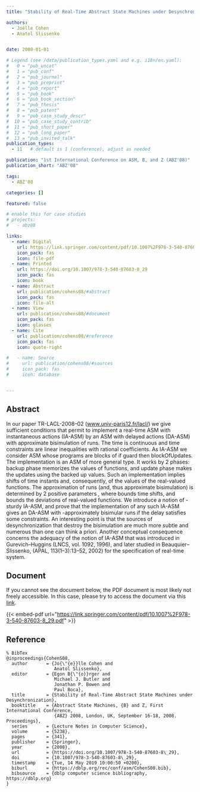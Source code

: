 ```yaml
---
title: "Stability of Real-Time Abstract State Machines under Desynchronization"

authors:
  - Joëlle Cohen
  - Anatol Slissenko


date: 2008-01-01

# Legend (see /data/publication_types.yaml and e.g. i18n/en.yaml): 
#   0 = "pub_uncat"
#   1 = "pub_conf"
#   2 = "pub_journal"
#   3 = "pub_preprint"
#   4 = "pub_report"
#   5 = "pub_book"
#   6 = "pub_book_section"
#   7 = "pub_thesis"
#   8 = "pub_patent"
#   9 = "pub_case_study_descr"
#  10 = "pub_case_study_contrib"
#  11 = "pub_short_paper"
#  12 = "pub_long_paper"
#  13 = "pub_invited_talk"
publication_types:
  - 11   # default is 1 (conference), adjust as needed

publication: "1st International Conference on ASM, B, and Z (ABZ'08)"
publication_short: "ABZ'08"

tags:
  - ABZ'08

categories: []

featured: false

# enable this for case studies
# projects:
#   - abz08

links:
  - name: Digital
    url: https://link.springer.com/content/pdf/10.1007%2F978-3-540-87603-8_29.pdf
    icon_pack: fas
    icon: file-pdf
  - name: Printed
    url: https://doi.org/10.1007/978-3-540-87603-8_29
    icon_pack: fas
    icon: book
  - name: Abstract
    url: publication/cohens08/#abstract
    icon_pack: fas
    icon: file-alt
  - name: View
    url: publication/cohens08/#document
    icon_pack: fas
    icon: glasses
  - name: Cite
    url: publication/cohens08/#reference
    icon_pack: fas
    icon: quote-right

#   - name: Source
#     url: publication/cohens08/#sources
#     icon_pack: fas
#     icon: database


---
```


## Abstract

In our paper TR-LACL-2008–02 (www.univ-paris12.fr/lacl/) we give sufficient conditions that permit to implement a real-time ASM with instantaneous actions (IA-ASM) by an ASM with delayed actions (DA-ASM) with approximate bisimulation of runs. The time is continuous and time constraints are linear inequalities with rational coefficients. As IA-ASM we consider ASM whose programs are blocks of if guard then blockOfUpdates. The implementation is an ASM of more general type. It works by 2 phases: backup phase memorizes the values of functions, and update phase makes the updates using the backed up values. Such an implementation implies shifts of time instants and, consequently, of the values of the real-valued functions. The approximation of runs (and, thus approximate bisimulation) is determined by 2 positive parameters , where bounds time shifts, and bounds the deviations of real-valued functions. We introduce a notion of -sturdy IA-ASM, and prove that the implementation of any such IA-ASM gives an DA-ASM with -approximately bisimular runs if the delay satisfies some constraints. An interesting point is that the sources of desynchronization that destroy the bisimulation are much more subtle and numerous than one can think a priori. Another conceptual consequence concerns the adequacy of the notion of IA-ASM that was introduced in Gurevich–Huggins (LNCS, vol. 1092, 1996), and later studied in Beauquier–Slissenko, (APAL, 113(1–3):13–52, 2002) for the specification of real-time system.

## Document

If you cannot see the document below, the PDF document is most likely not freely accessible. In this case, please try to access the document via this <a href="https://link.springer.com/content/pdf/10.1007%2F978-3-540-87603-8_29.pdf">link</a>.

{{< embed-pdf url="https://link.springer.com/content/pdf/10.1007%2F978-3-540-87603-8_29.pdf" >}}

## Reference

```
% BibTex
@inproceedings{CohenS08,
  author       = {Jo{\"{e}}lle Cohen and
                  Anatol Slissenko},
  editor       = {Egon B{\"{o}}rger and
                  Michael J. Butler and
                  Jonathan P. Bowen and
                  Paul Boca},
  title        = {Stability of Real-Time Abstract State Machines under Desynchronization},
  booktitle    = {Abstract State Machines, {B} and Z, First International Conference,
                  {ABZ} 2008, London, UK, September 16-18, 2008. Proceedings},
  series       = {Lecture Notes in Computer Science},
  volume       = {5238},
  pages        = {341},
  publisher    = {Springer},
  year         = {2008},
  url          = {https://doi.org/10.1007/978-3-540-87603-8\_29},
  doi          = {10.1007/978-3-540-87603-8\_29},
  timestamp    = {Tue, 14 May 2019 10:00:50 +0200},
  biburl       = {https://dblp.org/rec/conf/asm/CohenS08.bib},
  bibsource    = {dblp computer science bibliography, https://dblp.org}
}


```

<!-- # add information for case study papers (if available)
## Sources

- **Used formal method:**
  [ASM](/method/asm)
- **Resources and tools:**
  Asmeta

For more information, please contact the <a href ="mailto:silvia.bonfanti@unibg.it;arcaini@nii.ac.jp;angelo.gargantini@unibg.it;scandurra@unibg.it;elvinia.riccobene@unimi.it">authors</a>-->

